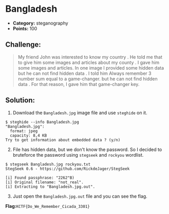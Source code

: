 # Bangladesh
- **Category:** steganography
- **Points:** 100

## Challenge:

> My friend John was interested to know my country . He told me that to give him some images and articles about my county . I gave him some images and articles. In one image I provided some hidden data but he can not find hidden data . I told him Always remember 3 number sum equal to a game-changer. but he can not find hidden data . For that reason, I gave him that game-changer key.

## Solution:
1. Download the `Bangladesh.jpg` image file and use `steghide` on it.
```
$ steghide --info Bangladesh.jpg
"Bangladesh.jpg":
  format: jpeg
  capacity: 8,4 KB
Try to get information about embedded data ? (y/n)
```
2. File has hidden data, but we don't know the password. So I decided to bruteforce the password using `stegseek` and `rockyou` wordlist.
```
$ stegseek Bangladesh.jpg rockyou.txt
StegSeek 0.6 - https://github.com/RickdeJager/StegSeek

[i] Found passphrase: "2262"B)           
[i] Original filename: "not_real".
[i] Extracting to "Bangladesh.jpg.out".
```
3. Just open the `Bangladesh.jpg.out` file and you can see the flag.

**Flag:**`KCTF{Do_We_Remember_Cicada_3301}`
